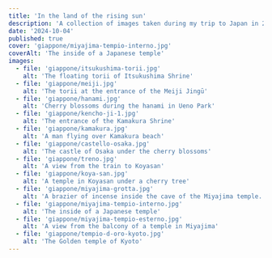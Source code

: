 ```yaml
---
title: 'In the land of the rising sun'
description: 'A collection of images taken during my trip to Japan in 2024.'
date: '2024-10-04'
published: true
cover: 'giappone/miyajima-tempio-interno.jpg'
coverAlt: 'The inside of a Japanese temple'
images:
  - file: 'giappone/itsukushima-torii.jpg'
    alt: 'The floating torii of Itsukushima Shrine'
  - file: 'giappone/meiji.jpg'
    alt: 'The torii at the entrance of the Meiji Jingū'
  - file: 'giappone/hanami.jpg'
    alt: 'Cherry blossoms during the hanami in Ueno Park'
  - file: 'giappone/kencho-ji-1.jpg'
    alt: 'The entrance of the Kamakura Shrine'
  - file: 'giappone/kamakura.jpg'
    alt: 'A man flying over Kamakura beach'
  - file: 'giappone/castello-osaka.jpg'
    alt: 'The castle of Osaka under the cherry blossoms'
  - file: 'giappone/treno.jpg'
    alt: 'A view from the train to Koyasan'
  - file: 'giappone/koya-san.jpg'
    alt: 'A temple in Koyasan under a cherry tree'
  - file: 'giappone/miyajima-grotta.jpg'
    alt: 'A brazier of incense inside the cave of the Miyajima temple.'
  - file: 'giappone/miyajima-tempio-interno.jpg'
    alt: 'The inside of a Japanese temple'
  - file: 'giappone/miyajima-tempio-esterno.jpg'
    alt: 'A view from the balcony of a temple in Miyajima'
  - file: 'giappone/tempio-d-oro-kyoto.jpg'
    alt: 'The Golden temple of Kyoto'
---
```

